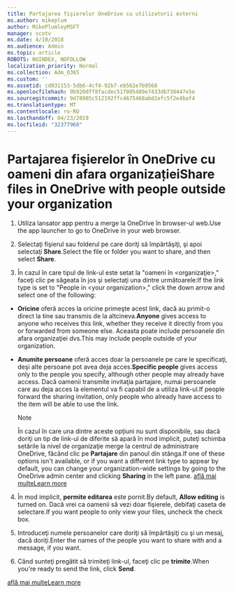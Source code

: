```yaml
---
title: Partajarea fişierelor OneDrive cu utilizatorii externi
ms.author: mikeplum
author: MikePlumleyMSFT
manager: scotv
ms.date: 4/10/2018
ms.audience: Admin
ms.topic: article
ROBOTS: NOINDEX, NOFOLLOW
localization_priority: Normal
ms.collection: Adm_O365
ms.custom: ''
ms.assetid: cd031153-5db6-4cf4-92b7-eb562e7b9568
ms.openlocfilehash: 9b920dff8facdec51f005489e7433db738447e5e
ms.sourcegitcommit: 9d78905c512192ffc4675468abd2efc5f2e4baf4
ms.translationtype: MT
ms.contentlocale: ro-RO
ms.lasthandoff: 04/23/2019
ms.locfileid: "32377968"
---
```

# <a name="share-files-in-onedrive-with-people-outside-your-organization"></a><span data-ttu-id="c087b-102">Partajarea fişierelor în OneDrive cu oameni din afara organizației</span><span class="sxs-lookup"><span data-stu-id="c087b-102">Share files in OneDrive with people outside your organization</span></span>

1. <span data-ttu-id="c087b-103">Utiliza lansator app pentru a merge la OneDrive în browser-ul web.</span><span class="sxs-lookup"><span data-stu-id="c087b-103">Use the app launcher to go to OneDrive in your web browser.</span></span> 
    
2. <span data-ttu-id="c087b-104">Selectaţi fişierul sau folderul pe care doriţi să împărtăşiţi, şi apoi selectaţi **Share**.</span><span class="sxs-lookup"><span data-stu-id="c087b-104">Select the file or folder you want to share, and then select **Share**.</span></span> 
    
3. <span data-ttu-id="c087b-105">În cazul în care tipul de link-ul este setat la "oameni în \<organizaţie\>," faceţi clic pe săgeata în jos şi selectaţi una dintre următoarele:</span><span class="sxs-lookup"><span data-stu-id="c087b-105">If the link type is set to "People in \<your organization\>," click the down arrow and select one of the following:</span></span> 
    
  - <span data-ttu-id="c087b-106">**Oricine** oferă acces la oricine primeşte acest link, dacă au primit-o direct la tine sau transmis de la altcineva.</span><span class="sxs-lookup"><span data-stu-id="c087b-106">**Anyone** gives access to anyone who receives this link, whether they receive it directly from you or forwarded from someone else.</span></span> <span data-ttu-id="c087b-107">Aceasta poate include persoanele din afara organizaţiei dvs.</span><span class="sxs-lookup"><span data-stu-id="c087b-107">This may include people outside of your organization.</span></span> 
    
  - <span data-ttu-id="c087b-108">**Anumite persoane** oferă acces doar la persoanele pe care le specificaţi, deşi alte persoane pot avea deja acces.</span><span class="sxs-lookup"><span data-stu-id="c087b-108">**Specific people** gives access only to the people you specify, although other people may already have access.</span></span> <span data-ttu-id="c087b-109">Dacă oamenii transmite invitaţia partajare, numai persoanele care au deja acces la elementul va fi capabil de a utiliza link-ul.</span><span class="sxs-lookup"><span data-stu-id="c087b-109">If people forward the sharing invitation, only people who already have access to the item will be able to use the link.</span></span> 
    
    > [!NOTE]
    > <span data-ttu-id="c087b-110">În cazul în care una dintre aceste opţiuni nu sunt disponibile, sau dacă doriţi un tip de link-ul de diferite să apară în mod implicit, puteţi schimba setările la nivel de organizaţie merge la centrul de administrare OneDrive, făcând clic pe **Partajare** din panoul din stânga.</span><span class="sxs-lookup"><span data-stu-id="c087b-110">If one of these options isn't available, or if you want a different link type to appear by default, you can change your organization-wide settings by going to the OneDrive admin center and clicking **Sharing** in the left pane.</span></span> [<span data-ttu-id="c087b-111">află mai multe</span><span class="sxs-lookup"><span data-stu-id="c087b-111">Learn more</span></span>](https://go.microsoft.com/fwlink/?linkid=871961)
  
4. <span data-ttu-id="c087b-112">În mod implicit, **permite editarea** este pornit.</span><span class="sxs-lookup"><span data-stu-id="c087b-112">By default, **Allow editing** is turned on.</span></span> <span data-ttu-id="c087b-113">Dacă vrei ca oamenii să vezi doar fişierele, debifaţi caseta de selectare.</span><span class="sxs-lookup"><span data-stu-id="c087b-113">If you want people to only view your files, uncheck the check box.</span></span> 
    
5. <span data-ttu-id="c087b-114">Introduceţi numele persoanelor care doriţi să împărtăşiţi cu şi un mesaj, dacă doriţi.</span><span class="sxs-lookup"><span data-stu-id="c087b-114">Enter the names of the people you want to share with and a message, if you want.</span></span>
    
6. <span data-ttu-id="c087b-115">Când sunteţi pregătit să trimiteţi link-ul, faceţi clic pe **trimite**.</span><span class="sxs-lookup"><span data-stu-id="c087b-115">When you're ready to send the link, click **Send**.</span></span> 
    
[<span data-ttu-id="c087b-116">află mai multe</span><span class="sxs-lookup"><span data-stu-id="c087b-116">Learn more</span></span>](https://go.microsoft.com/fwlink/?linkid=871861)
  

